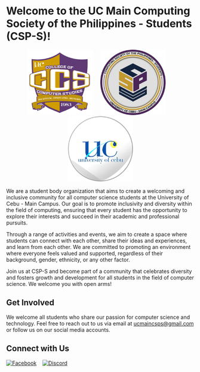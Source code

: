 # Welcome to the UC Main Computing Society of the Philippines - Students (CSP-S)!

<p align="center">
    <img width="175" height="175" src="https://raw.githubusercontent.com/csps/.github/main/images/CCS_LOGO.png"> &nbsp;&nbsp;&nbsp;
    <img width="175" height="175" src="https://raw.githubusercontent.com/csps/.github/main/images/CSPS_LOGO.png"> &nbsp;&nbsp;&nbsp;&nbsp;
    <img width="175" height="175" src="https://raw.githubusercontent.com/csps/.github/main/images/UC_LOGO.png">
</p>

We are a student body organization that aims to create a welcoming and inclusive community for all computer science students at the University of Cebu - Main Campus. Our goal is to promote inclusivity and diversity within the field of computing, ensuring that every student has the opportunity to explore their interests and succeed in their academic and professional pursuits.

Through a range of activities and events, we aim to create a space where students can connect with each other, share their ideas and experiences, and learn from each other. We are committed to promoting an environment where everyone feels valued and supported, regardless of their background, gender, ethnicity, or any other factor.

Join us at CSP-S and become part of a community that celebrates diversity and fosters growth and development for all students in the field of computer science. We welcome you with open arms!

## Get Involved

We welcome all students who share our passion for computer science and technology. Feel free to reach out to us via email at ucmaincsps@gmail.com or follow us on our social media accounts.

## Connect with Us

[![Facebook][facebook-shield]][facebook-url]&nbsp;&nbsp;&nbsp;&nbsp;[![Discord][discord-shield]][discord-url]

[facebook-shield]: https://img.shields.io/badge/Facebook-%231877F2.svg?style=for-the-badge&logo=Facebook&logoColor=white
[facebook-url]: https://web.facebook.com/UCMainCSPS
[discord-shield]: https://img.shields.io/badge/Discord-%235865F2.svg?style=for-the-badge&logo=discord&logoColor=white
[discord-url]: https://discord.gg/4k8bfSTV